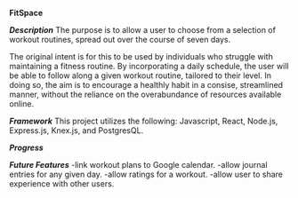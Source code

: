 ****FitSpace****

***Description***
The purpose is to allow a user to choose from a selection of workout routines, spread out over the course of seven days.

The original intent is for this to be used by individuals who struggle with maintaining a fitness routine. By incorporating a daily schedule, the user will be able to follow along a given workout routine, tailored to their level. In doing so, the aim is to encourage a healthly habit in a consise, streamlined manner, without the reliance on the overabundance of resources available online. 

***Framework***
This project utilizes the following:
 Javascript,
 React,
 Node.js,
 Express.js,
 Knex.js,
 and PostgresQL.

***Progress***

***Future Features***
  -link workout plans to Google calendar.
  -allow journal entries for any given day.
  -allow ratings for a workout.
  -allow user to share experience with other users.
